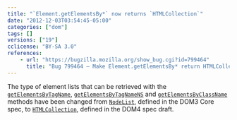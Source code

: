 ```yaml
---
title: "`Element.getElementsBy*` now returns `HTMLCollection`"
date: "2012-12-03T03:54:45-05:00"
categories: ["dom"]
tags: []
versions: ["19"]
cclicense: "BY-SA 3.0"
references:
    - url: "https://bugzilla.mozilla.org/show_bug.cgi?id=799464"
      title: "Bug 799464 – Make Element.getElementsBy* return HTMLCollection"
---
```

The type of element lists that can be retrieved with the [`getElementsByTagName`](https://developer.mozilla.org/docs/Web/API/element.getElementsByTagName), [`getElementsByTagNameNS`](https://developer.mozilla.org/docs/Web/API/element.getElementsByTagNameNS) and [`getElementsByClassName`](https://developer.mozilla.org/docs/Web/API/element.getElementsByClassName) methods have been changed from [`NodeList`](https://developer.mozilla.org/docs/Web/API/NodeList), defined in the DOM3 Core spec, to [`HTMLCollection`](https://developer.mozilla.org/docs/Web/API/HTMLCollection), defined in the DOM4 spec draft.
